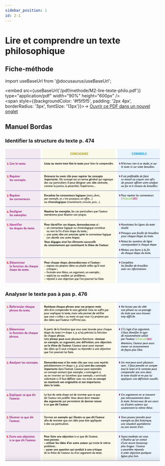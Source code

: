 ```yaml
---
sidebar_position: 1
id: 2-1
---
```

# Lire et comprendre un texte philosophique

## Fiche-méthode

import useBaseUrl from '@docusaurus/useBaseUrl';

<embed
  src={useBaseUrl('/pdf/methode/M2-lire-texte-philo.pdf')}
  type="application/pdf"
  width="90%"
  height="600px"
/>
<br/>
<span style={{backgroundColor: '#f5f5f5', padding: '2px 4px', borderRadius: '3px', fontSize: '13px'}}>→ [Ouvrir ce PDF dans un nouvel onglet](/pdf/methode/M2-lire-texte-philo.pdf)</span>

## Manuel Bordas

### Identifier la structure du texte p. 474

![](/img/philo/bordasm11.png)

### Analyser le texte pas à pas p. 476

![](/img/philo/bordasm12.png)